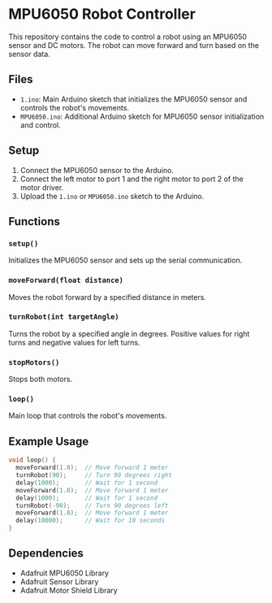 # MPU6050 Robot Controller

This repository contains the code to control a robot using an MPU6050 sensor and DC motors. The robot can move forward and turn based on the sensor data.

## Files

- `1.ino`: Main Arduino sketch that initializes the MPU6050 sensor and controls the robot's movements.
- `MPU6050.ino`: Additional Arduino sketch for MPU6050 sensor initialization and control.

## Setup

1. Connect the MPU6050 sensor to the Arduino.
2. Connect the left motor to port 1 and the right motor to port 2 of the motor driver.
3. Upload the `1.ino` or `MPU6050.ino` sketch to the Arduino.

## Functions

### `setup()`

Initializes the MPU6050 sensor and sets up the serial communication.

### `moveForward(float distance)`

Moves the robot forward by a specified distance in meters.

### `turnRobot(int targetAngle)`

Turns the robot by a specified angle in degrees. Positive values for right turns and negative values for left turns.

### `stopMotors()`

Stops both motors.

### `loop()`

Main loop that controls the robot's movements.

## Example Usage

```cpp
void loop() {
  moveForward(1.0);  // Move forward 1 meter
  turnRobot(90);     // Turn 90 degrees right
  delay(1000);       // Wait for 1 second
  moveForward(1.0);  // Move forward 1 meter
  delay(1000);       // Wait for 1 second
  turnRobot(-90);    // Turn 90 degrees left
  moveForward(1.0);  // Move forward 1 meter
  delay(10000);      // Wait for 10 seconds
}
```

## Dependencies
* Adafruit MPU6050 Library
* Adafruit Sensor Library
* Adafruit Motor Shield Library